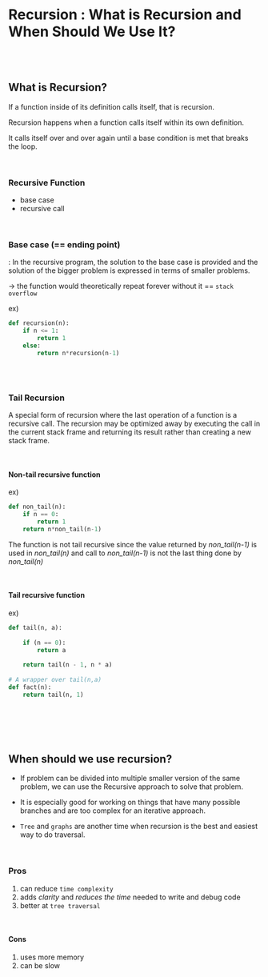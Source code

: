 # Recursion :  What is Recursion and When Should We Use It?

<br>

<br>

## What is Recursion?

If a function inside of its definition calls itself, that is recursion.

Recursion happens when a function calls itself within its own definition.

It calls itself over and over again until a base condition is met that breaks the loop.

<br>

### Recursive Function

- base case
- recursive call

<br>

### Base case (== ending point)

: In the recursive program, the solution to the base case is provided and the solution of the bigger problem is expressed in terms of smaller problems.

-> the function would theoretically repeat forever without it  == `stack overflow`

ex)

```python
def recursion(n):
    if n <= 1:
        return 1
    else:
        return n*recursion(n-1)
```

<br>

<br>

### Tail Recursion

A special form of recursion where the last operation of a function is a recursive call. The recursion may be optimized away by executing the call in the current stack frame and returning its result rather than creating a new stack frame.

<br>

#### Non-tail recursive function

ex) 

```python
def non_tail(n):
    if n == 0:
        return 1
    return n*non_tail(n-1)
```

The function is not tail recursive since the value returned by *non_tail(n-1)* is used in *non_tail(n)* and call to *non_tail(n-1)* is not the last thing done by *non_tail(n)* 

<br>

#### Tail recursive function

ex)

```python
def tail(n, a): 
  
    if (n == 0): 
        return a 
  
    return tail(n - 1, n * a) 
  
# A wrapper over tail(n,a) 
def fact(n): 
    return tail(n, 1) 
```

<br>

<br><br>

## When should we use recursion?

- If problem can be divided into multiple smaller version of the same problem, we can use the Recursive approach to solve that problem.

- It is especially good for working on things that have many possible branches and are too complex for an iterative approach.
- `Tree`  and  `graphs`  are another time when recursion is the best and easiest way to do traversal.

<br>

### Pros

1. can reduce `time complexity`
2. adds *clarity* and *reduces the time* needed to write and debug code
3. better at `tree traversal`

<br>

#### Cons

1. uses more memory
2. can be slow